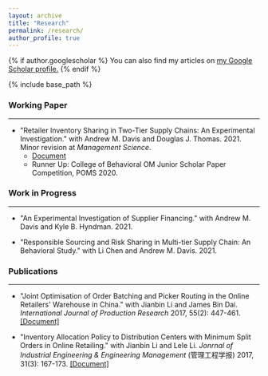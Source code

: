 ```yaml
---
layout: archive
title: "Research"
permalink: /research/
author_profile: true
---
```


{% if author.googlescholar %}
  You can also find my articles on <u><a href="{{author.googlescholar}}">my Google Scholar profile</a>.</u>
{% endif %}

{% include base_path %}

### Working Paper
___
* "Retailer Inventory Sharing in Two-Tier Supply Chains: An Experimental Investigation." with Andrew M. Davis and Douglas J. Thomas. 2021. Minor revision at *Management Science*.
   * [Document](https://papers.ssrn.com/sol3/papers.cfm?abstract_id=3757145)
  * Runner Up: College of Behavioral OM Junior Scholar Paper Competition, POMS 2020.

### Work in Progress
___
* "An Experimental Investigation of Supplier Financing." with Andrew M. Davis and Kyle B. Hyndman. 2021.

* "Responsible Sourcing and Risk Sharing in Multi-tier Supply Chain: An Behavioral Study." with Li Chen and Andrew M. Davis. 2021.

### Publications
___
* "Joint Optimisation of Order Batching and Picker Routing in the Online Retailers' Warehouse in China." with Jianbin Li and James Bin Dai. *International Journal of Production Research* 2017, 55(2): 447-461. [[Document]](https://rihuanhuang.github.io/files/2017IJPR.pdf)

* "Inventory Allocation Policy to Distribution Centers with Minimum Split Orders in Online Retailing." with Jianbin Li and Lele Li. *Jonrnal of Industrial Engineering & Engineering Management* (管理工程学报) 2017, 31(3): 167-173. [[Document]](https://rihuanhuang.github.io/files/2017IJPR.pdf)


